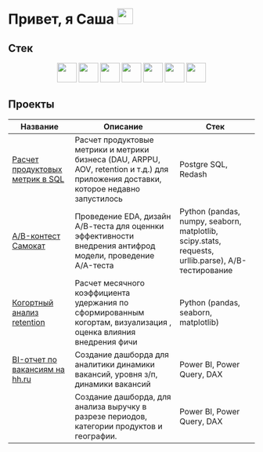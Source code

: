 <h1 align="left">Привет, я Саша
<img src="https://github.com/blackcater/blackcater/raw/main/images/Hi.gif" height="32"/></h1>

## Стек

<div align="center">
  
<img src="https://cdn.simpleicons.org/python" height="40"/>
<img src="https://cdn.simpleicons.org/pandas" height="40"/>
<img src="https://cdn.simpleicons.org/numpy" height="40"/>
<img src="https://upload.wikimedia.org/wikipedia/commons/8/84/Matplotlib_icon.svg" height="40"/>
<img src="https://cdn.simpleicons.org/scipy" height="40"/>
<img src="https://upload.wikimedia.org/wikipedia/commons/c/cf/New_Power_BI_Logo.svg" height="40"/>
<img src="https://cdn.simpleicons.org/redash" height="40"/>


</div>

## Проекты

| Название | Описание | Стек |
| -------- | -------- | ---- |
| [Расчет продуктовых метрик в SQL](https://github.com/AOKonovalov/product_metrics_SQL/blob/main/README.md)| Расчет продуктовые метрики и метрики бизнеса (DAU, ARPPU, AOV, retention и т.д.) для приложения доставки, которое недавно запустилось| Postgre SQL, Redash|
| [A/B-контест Самокат](https://github.com/AOKonovalov/Samokat_AB_contest)| Проведение EDA, дизайн А/В-теста для оценнки эффективности внедрения антифрод модели, проведение A/A-теста| Python (pandas, numpy, seaborn, matplotlib, scipy.stats, requests, urllib.parse), A/B-тестирование|
| [Когортный анализ retention](https://github.com/AOKonovalov/cohort_analysis/tree/main)| Расчет месячного коэффициента удержания по сформированным когортам, визуализация , оценка влияния внедрения фичи| Python (pandas, seaborn, matplotlib)|
| [BI-отчет по вакансиям на hh.ru](https://github.com/AOKonovalov/BI--hh.ru)| Создание дашборда для аналитики динамики вакансий, уровня з/п, динамики вакансий| Power BI, Power Query, DAX|
| [](https://github.com/AOKonovalov/BI-FMCGco) | Создание дашборда, для анализа выручку в разрезе периодов, категории продуктов и географии. | Power BI, Power Query, DAX |

